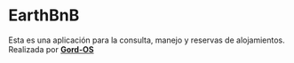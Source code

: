 # EarthBnB

Esta es una aplicación para la consulta, manejo y reservas de alojamientos. Realizada por **[Gord-OS](https://github.com/IntroCompuMovil18302/EarthBnB/wiki)**
